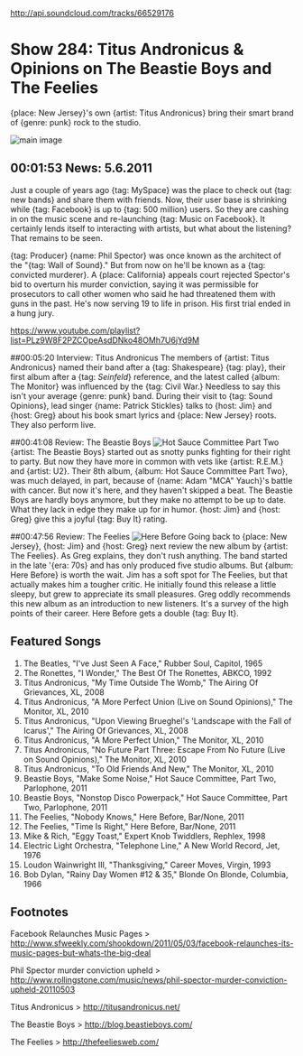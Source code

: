 

http://api.soundcloud.com/tracks/66529176

# Show 284: Titus Andronicus & Opinions on The Beastie Boys and The Feelies
{place: New Jersey}'s own {artist: Titus Andronicus} bring their smart brand of {genre: punk} rock to the studio.

![main image](http://static.soundopinions.org/images/2011/titus.jpg)

## 00:01:53 News: 5.6.2011
Just a couple of years ago {tag: MySpace} was the place to check out {tag: new bands} and share them with friends. Now, their user base is shrinking while {tag: Facebook} is up to {tag: 500 million} users. So they are cashing in on the music scene and re-launching {tag: Music on Facebook}. It certainly lends itself to interacting with artists, but what about the listening? That remains to be seen.

{tag: Producer} {name: Phil Spector} was once known as the architect of the "{tag: Wall of Sound}." But from now on he'll be known as a {tag: convicted murderer}. A {place: California} appeals court rejected Spector's bid to overturn his murder conviction, saying it was permissible for prosecutors to call other women who said he had threatened them with guns in the past. He's now serving 19 to life in prison. His first trial ended in a hung jury.

https://www.youtube.com/playlist?list=PLz9W8F2PZCOpeAsdDNko48OMh7U6jYd9M

##00:05:20 Interview: Titus Andronicus
The members of {artist: Titus Andronicus} named their band after a {tag: Shakespeare} {tag: play}, their first album after a {tag: *Seinfeld*} reference, and the latest called {album: The Monitor} was influenced by the {tag: Civil War.} Needless to say this isn't your average {genre: punk} band. During their visit to {tag: Sound Opinions}, lead singer {name: Patrick Stickles} talks to {host: Jim} and {host: Greg} about his book smart lyrics and {place: New Jersey} roots. They also perform live. 

##00:41:08 Review: The Beastie Boys
![Hot Sauce Committee Part Two](https://sound-images.s3.amazonaws.com/images/2017/artworks-000006672528-senf1x-t500x500.jpg)
{artist: The Beastie Boys} started out as snotty punks fighting for their right to party. But now they have more in common with vets like {artist: R.E.M.} and {artist: U2}. Their 8th album, {album: Hot Sauce Committee Part Two}, was much delayed, in part, because of {name: Adam "MCA" Yauch}'s battle with cancer. But now it's here, and they haven't skipped a beat. The Beastie Boys are hardly boys anymore, but they make no attempt to be up to date. What they lack in edge they make up for in humor. {host: Jim} and {host: Greg} give this a joyful {tag: Buy It} rating.

##00:47:56 Review: The Feelies
![Here Before](http://is2.mzstatic.com/image/thumb/Music/v4/04/25/e0/0425e03b-8ff1-418d-a672-ef03db6a11a9/source/600x600bb.jpg "261716484/428844206")
Going back to {place: New Jersey}, {host: Jim} and {host: Greg} next review the new album by {artist: The Feelies}. As Greg explains, they don't rush anything. The band started in the late '{era: 70s} and has only produced five studio albums. But {album: Here Before} is worth the wait. Jim has a soft spot for The Feelies, but that actually makes him a tougher critic. He initially found this release a little sleepy, but grew to appreciate its small pleasures. Greg oddly recommends this new album as an introduction to new listeners. It's a survey of the high points of their career. Here Before gets a double {tag: Buy It}.

## Featured Songs
1. The Beatles, "I've Just Seen A Face," Rubber Soul, Capitol, 1965
2. The Ronettes, "I Wonder," The Best Of The Ronettes, ABKCO, 1992
3. Titus Andronicus, "My Time Outside The Womb," The Airing Of Grievances, XL, 2008
4. Titus Andronicus, "A More Perfect Union (Live on Sound Opinions)," The Monitor, XL, 2010
5. Titus Andronicus, "Upon Viewing Brueghel's 'Landscape with the Fall of Icarus'," The Airing Of Grievances, XL, 2008
6. Titus Andronicus, "A More Perfect Union," The Monitor, XL, 2010
7. Titus Andronicus, "No Future Part Three: Escape From No Future (Live on Sound Opinions)," The Monitor, XL, 2010
8. Titus Andronicus, "To Old Friends And New," The Monitor, XL, 2010
9. Beastie Boys, "Make Some Noise," Hot Sauce Committee, Part Two, Parlophone, 2011
10. Beastie Boys, "Nonstop Disco Powerpack," Hot Sauce Committee, Part Two, Parlophone, 2011
11. The Feelies, "Nobody Knows," Here Before, Bar/None, 2011
12. The Feelies, "Time Is Right," Here Before, Bar/None, 2011
13. Mike & Rich, "Eggy Toast," Expert Knob Twiddlers, Rephlex, 1998
14. Electric Light Orchestra, "Telephone Line," A New World Record, Jet, 1976
15. Loudon Wainwright III, "Thanksgiving," Career Moves, Virgin, 1993
16. Bob Dylan, "Rainy Day Women #12 & 35," Blonde On Blonde, Columbia, 1966


## Footnotes

Facebook Relaunches Music Pages > http://www.sfweekly.com/shookdown/2011/05/03/facebook-relaunches-its-music-pages-but-whats-the-big-deal

Phil Spector murder conviction upheld > http://www.rollingstone.com/music/news/phil-spector-murder-conviction-upheld-20110503

Titus Andronicus > http://titusandronicus.net/

The Beastie Boys > http://blog.beastieboys.com/

The Feelies > http://thefeeliesweb.com/
